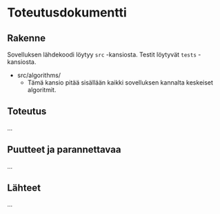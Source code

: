 # Toteutusdokumentti



## Rakenne

Sovelluksen lähdekoodi löytyy `src` -kansiosta. Testit löytyvät `tests` -kansiosta.

- src/algorithms/
  - Tämä kansio pitää sisällään kaikki sovelluksen kannalta keskeiset algoritmit.

## Toteutus

...

## Puutteet ja parannettavaa

...

## Lähteet

...